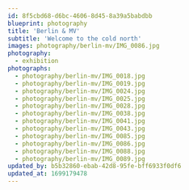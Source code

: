 ```yaml
---
id: 8f5cbd68-d6bc-4606-8d45-8a39a5babdbb
blueprint: photography
title: 'Berlin & MV'
subtitle: 'Welcome to the cold north'
images: photography/berlin-mv/IMG_0086.jpg
photography:
  - exhibition
photographs:
  - photography/berlin-mv/IMG_0018.jpg
  - photography/berlin-mv/IMG_0019.jpg
  - photography/berlin-mv/IMG_0024.jpg
  - photography/berlin-mv/IMG_0025.jpg
  - photography/berlin-mv/IMG_0028.jpg
  - photography/berlin-mv/IMG_0038.jpg
  - photography/berlin-mv/IMG_0041.jpg
  - photography/berlin-mv/IMG_0043.jpg
  - photography/berlin-mv/IMG_0085.jpg
  - photography/berlin-mv/IMG_0086.jpg
  - photography/berlin-mv/IMG_0088.jpg
  - photography/berlin-mv/IMG_0089.jpg
updated_by: b5b32860-ebab-42d8-95fe-bff6933f0df6
updated_at: 1699179478
---
```

